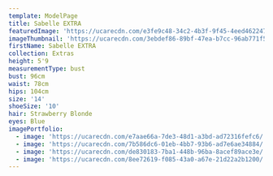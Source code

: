 ```yaml
---
template: ModelPage
title: Sabelle EXTRA
featuredImage: 'https://ucarecdn.com/e3fe9c48-34c2-4b3f-9f45-4eed4622478e/'
imageThumbnail: 'https://ucarecdn.com/3ebdef86-89bf-47ea-b7cc-96ab771f5109/'
firstName: Sabelle EXTRA
collection: Extras
height: 5'9
measurementType: bust
bust: 96cm
waist: 78cm
hips: 104cm
size: '14'
shoeSize: '10'
hair: Strawberry Blonde
eyes: Blue
imagePortfolio:
  - image: 'https://ucarecdn.com/e7aae66a-7de3-48d1-a3bd-ad72316fefc6/'
  - image: 'https://ucarecdn.com/7b586dc6-01eb-4bb7-93b6-ad7e6ae34884/'
  - image: 'https://ucarecdn.com/de830183-7ba1-448b-96ba-8acef89ace3e/'
  - image: 'https://ucarecdn.com/8ee72619-f085-43a0-a67e-21d22a2b1200/'
---
```


